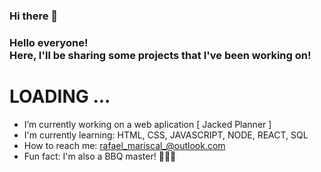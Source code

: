 ### Hi there 👋

<!--
**RafaelMariscal/RafaelMariscal** is a ✨ _special_ ✨ repository because its `README.md` (this file) appears on your GitHub profile.

Here are some ideas to get you started:

- 🔭 I’m currently working on ...
- 🌱 I’m currently learning ...
- 👯 I’m looking to collaborate on ...
- 🤔 I’m looking for help with ...
- 💬 Ask me about ...
- 📫 How to reach me: ...
- 😄 Pronouns: ...
- ⚡ Fun fact: ...
-->

### Hello everyone! </br>Here, I'll be sharing some projects that I've been working on!

# LOADING ...
- I’m currently working on a web aplication [ Jacked Planner ]
- I'm currently learning: HTML, CSS, JAVASCRIPT, NODE, REACT, SQL
- How to reach me: rafael_mariscal_@outlook.com
- Fun fact: I'm also a BBQ master! 🔪🥩🔥 
